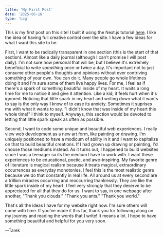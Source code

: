 ```yaml
---
title: 'My First Post'
date: '2025-06-16'
type: 'Log'
---
```

 
This is my first post on this site! I built it using the Next.js tutorial [here](nextjs.org/learn/pages-router). I like the idea of having full creative control over the site. I have a few ideas for what I want this site to be. 

First, I want to be radically transparent in one section (this is the start of that section). Almost like a daily journal (although I can't promise I will post daily). I'm not sure how personal that will be, but I believe it's extremely beneficial to write *something* once or twice a day. It's important not to just consume other people's thoughts and opinions without ever contriving something of your own. You can do it. Many people go whole lifetimes doing it and I'm sure some of them live happy lives. For me, I feel as if there's a spark of something beautiful inside of my heart. It waits a long time for me to notice it and give it attention. Like a kid, it feels hurt when it's ignored. Noticing that little spark in my heart and writing down what it wants to say is the only way I know of to ease its anxiety. Sometimes it suprises me with what it wants to say. "I didn't know that was inside of my heart this whole time!" I think to myself. Anyways, this section would be devoted to letting that little spark speak as often as possible.

Second, I want to code some unique and beautiful web experiences. I really view web development as a new art form, like painting or drawing. I'm uniquely positioned to have a modicum of ability in it and I want to capitalize on that to build beautiful creations. If I had grown up drawing or painting, I'd choose those mediums instead. As it turns out, I happened to build websites since I was a teenager so its the medium I have to work with. I want these experiences to be educational, poetic, and awe-inspiring. My favorite genre of literature is magical realism because it treats magical, extraordinary occurrences as everyday monotonies. I feel this is the most realistic genre because we do that constantly in real life. All around us at every second are a trillion miracles occurring and reoccurring thanklessly. They are like the little spark inside of my heart. I feel very strongly that they deserve to be appreciated for all that they do for us. I want to say, in one webpage after another, "Thank you clouds." "Thank you ants." "Thank you world."

That's all the ideas I have for my website right now. I'm sure others will come with time. If you've made it this far, thank you for following along on my journey and reading the words that I write! It means a lot. I hope to have something beautiful and helpful for you very soon.

--Tarek